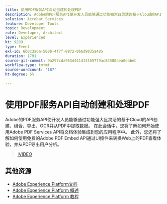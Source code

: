 ```yaml
---
title: 使用PDF服务API自动创建和处理PDF
description: Adobe的PDF服务API使开发人员能够通过功能强大且灵活的基于Cloud的API创建、组合、导出、OCR并从PDF中提取数据。 在此会话中，您将了解如何开始使用Adobe PDF Services API将文档体验集成到您的应用程序中。 此外，您还将了解如何使用免费的Adobe PDF Embed API通过UI控件来转换Web上的PDF查看体验，并从PDF导出用户分析。
solution: Acrobat Services
feature: Developer Tools
topic: Development
role: Developer, Architect
level: Experienced
kt: 9209
type: Event
exl-id: 6b0c3a6a-500b-4f7f-8872-0b6d9035a485
duration: 1791
source-git-commit: 9a297cda953d4414131657f9ac84580aea0eabeb
workflow-type: tm+mt
source-wordcount: '187'
ht-degree: 6%

---
```


# 使用PDF服务API自动创建和处理PDF

Adobe的PDF服务API使开发人员能够通过功能强大且灵活的基于Cloud的API创建、组合、导出、OCR并从PDF中提取数据。 在此会话中，您将了解如何开始使用Adobe PDF Services API将文档体验集成到您的应用程序中。 此外，您还将了解如何使用免费的Adobe PDF Embed API通过UI控件来转换Web上的PDF查看体验，并从PDF导出用户分析。

>[!VIDEO](https://video.tv.adobe.com/v/338039/?quality=12&learn=on&hidetitle=true)

## 其他资源

- [Adobe Experience Platform文档](https://experienceleague.adobe.com/docs/experience-platform.html?lang=zh-Hans)
- [Adobe Experience Platform 概述](https://experienceleague.adobe.com/docs/experience-platform/landing/home.html?lang=zh-Hans)
- [Adobe Experience Platform 教程](https://experienceleague.adobe.com/docs/platform-learn/tutorials/overview.html?lang=zh-Hans)
